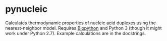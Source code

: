 # pynucleic

Calculates thermodynamic properties of nucleic acid duplexes using the
nearest-neighbor model. Requires
[Biopython](http://biopython.org/wiki/Biopython) and Python 3 (though it might
work under Python 2.7).  Example calculations are in the docstrings.
